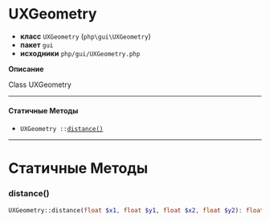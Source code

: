 # UXGeometry

- **класс** `UXGeometry` (`php\gui\UXGeometry`)
- **пакет** `gui`
- **исходники** `php/gui/UXGeometry.php`

**Описание**

Class UXGeometry

---

#### Статичные Методы

- `UXGeometry ::`[`distance()`](#method-distance)

---
# Статичные Методы

<a name="method-distance"></a>

### distance()
```php
UXGeometry::distance(float $x1, float $y1, float $x2, float $y2): float
```